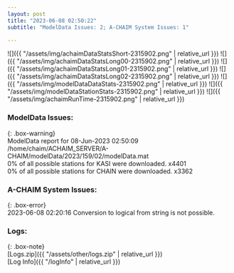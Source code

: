 ```yaml
---
layout: post
title: "2023-06-08 02:50:22"
subtitle: "ModelData Issues: 2; A-CHAIM System Issues: 1"

---
```


![]({{ "/assets/img/achaimDataStatsShort-2315902.png" | relative_url }})
![]({{ "/assets/img/achaimDataStatsLong00-2315902.png" | relative_url }})
![]({{ "/assets/img/achaimDataStatsLong01-2315902.png" | relative_url }})
![]({{ "/assets/img/achaimDataStatsLong02-2315902.png" | relative_url }})
![]({{ "/assets/img/modelDataDataStats-2315902.png" | relative_url }})
![]({{ "/assets/img/modelDataStationStats-2315902.png" | relative_url }})
![]({{ "/assets/img/achaimRunTime-2315902.png" | relative_url }})


### ModelData Issues:  
  
{: .box-warning}  
 ModelData report for 08-Jun-2023 02:50:09   
 /home/chaim/ACHAIM_SERVER/A-CHAIM/modelData/2023/159/02/modelData.mat   
 0% of all possible stations for KASI were downloaded. x4401   
 0% of all possible stations for CHAIN were downloaded. x3362   
  
### A-CHAIM System Issues:  
  
{: .box-error}  
2023-06-08 02:20:16 Conversion to logical from string is not possible.  

### Logs:  
  
{: .box-note}  
[Logs.zip]({{ "/assets/other/logs.zip" | relative_url }})  
[Log Info]({{ "/logInfo" | relative_url }})  
